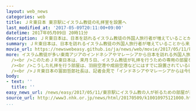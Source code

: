 ```yaml
---
layout: web_news
categories: web
title: ＪＲ東日本 東京駅にイスラム教徒の礼拝室を設置へ
last_modified_at: '2017-05-09T20:11:00+09:00'
datetime: 2017年05月09日 20時11分
description: ＪＲ東日本は、日本を訪れるイスラム教徒の外国人旅行者が増えていることから来月、東京駅の構内に礼拝を行うための専用の部屋を設置することになりました。
summary: ＪＲ東日本は、日本を訪れるイスラム教徒の外国人旅行者が増えていることから来月、東京駅の構内に礼拝を行うための専用の部屋を設置することになりました。
movie_url: https://newswebeasy.github.io/ja/news/web/movie/2017/05/11/k10010975121000.mp4
more: イスラム教徒が多い東南アジアのインドネシアやマレーシアから日本を訪れる外国人旅行者は去年、前の年に比べて３０％程度増加し、今後も拡大が見込まれています。<br
  /><br />このためＪＲ東日本は、来月５日、イスラム教徒が礼拝を行うための専用の部屋を東京駅の構内に設けることになりました。<br /><br />部屋は２人が入れるほどのおよそ８平方メートルの大きさで、礼拝の前に手や足を清めるための水道が設置されます。<br
  /><br />こうした礼拝を行う部屋は、羽田空港や成田空港などにはすでに設置されているほか、ＪＲ西日本も大阪駅につながる商業施設の中に設けていますが、ＪＲ東日本としては初めてとなります。<br
  /><br />ＪＲ東日本の冨田哲郎社長は、記者会見で「インドネシアやマレーシアからは今後さらに多くの人が日本を訪れると考えられ、環境の整備が必要だと考えている」と述べました。
body:
- text: ''
  title: ''
easy_news_url: /news/easy/2017/05/11/東京駅にイスラム教の人が祈るための部屋が来月できる/
source_url: http://www3.nhk.or.jp/news/html/20170509/k10010975121000.html
...
```

